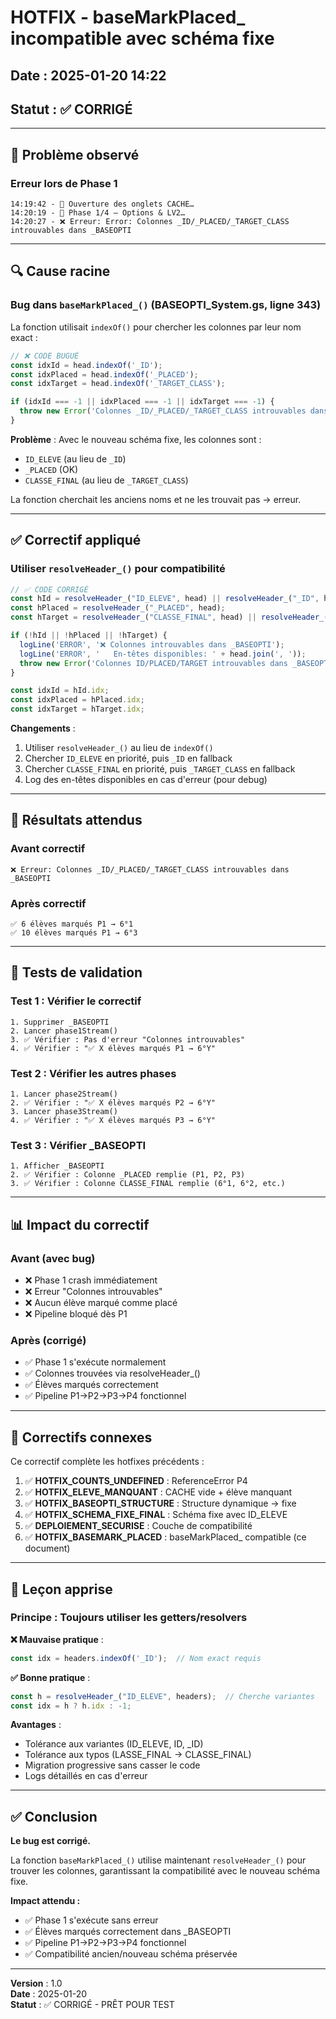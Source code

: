 # HOTFIX - baseMarkPlaced_ incompatible avec schéma fixe

## Date : 2025-01-20 14:22
## Statut : ✅ CORRIGÉ

---

## 🐛 Problème observé

### Erreur lors de Phase 1

```
14:19:42 - 📂 Ouverture des onglets CACHE…
14:20:19 - 📌 Phase 1/4 — Options & LV2…
14:20:27 - ❌ Erreur: Error: Colonnes _ID/_PLACED/_TARGET_CLASS introuvables dans _BASEOPTI
```

---

## 🔍 Cause racine

### Bug dans `baseMarkPlaced_()` (BASEOPTI_System.gs, ligne 343)

La fonction utilisait `indexOf()` pour chercher les colonnes par leur nom exact :

```javascript
// ❌ CODE BUGUÉ
const idxId = head.indexOf('_ID');
const idxPlaced = head.indexOf('_PLACED');
const idxTarget = head.indexOf('_TARGET_CLASS');

if (idxId === -1 || idxPlaced === -1 || idxTarget === -1) {
  throw new Error('Colonnes _ID/_PLACED/_TARGET_CLASS introuvables dans _BASEOPTI');
}
```

**Problème** : Avec le nouveau schéma fixe, les colonnes sont :
- `ID_ELEVE` (au lieu de `_ID`)
- `_PLACED` (OK)
- `CLASSE_FINAL` (au lieu de `_TARGET_CLASS`)

La fonction cherchait les anciens noms et ne les trouvait pas → erreur.

---

## ✅ Correctif appliqué

### Utiliser `resolveHeader_()` pour compatibilité

```javascript
// ✅ CODE CORRIGÉ
const hId = resolveHeader_("ID_ELEVE", head) || resolveHeader_("_ID", head);
const hPlaced = resolveHeader_("_PLACED", head);
const hTarget = resolveHeader_("CLASSE_FINAL", head) || resolveHeader_("_TARGET_CLASS", head);

if (!hId || !hPlaced || !hTarget) {
  logLine('ERROR', '❌ Colonnes introuvables dans _BASEOPTI');
  logLine('ERROR', '   En-têtes disponibles: ' + head.join(', '));
  throw new Error('Colonnes ID/PLACED/TARGET introuvables dans _BASEOPTI');
}

const idxId = hId.idx;
const idxPlaced = hPlaced.idx;
const idxTarget = hTarget.idx;
```

**Changements** :
1. Utiliser `resolveHeader_()` au lieu de `indexOf()`
2. Chercher `ID_ELEVE` en priorité, puis `_ID` en fallback
3. Chercher `CLASSE_FINAL` en priorité, puis `_TARGET_CLASS` en fallback
4. Log des en-têtes disponibles en cas d'erreur (pour debug)

---

## 🎯 Résultats attendus

### Avant correctif
```
❌ Erreur: Colonnes _ID/_PLACED/_TARGET_CLASS introuvables dans _BASEOPTI
```

### Après correctif
```
✅ 6 élèves marqués P1 → 6°1
✅ 10 élèves marqués P1 → 6°3
```

---

## 🧪 Tests de validation

### Test 1 : Vérifier le correctif
```
1. Supprimer _BASEOPTI
2. Lancer phase1Stream()
3. ✅ Vérifier : Pas d'erreur "Colonnes introuvables"
4. ✅ Vérifier : "✅ X élèves marqués P1 → 6°Y"
```

### Test 2 : Vérifier les autres phases
```
1. Lancer phase2Stream()
2. ✅ Vérifier : "✅ X élèves marqués P2 → 6°Y"
3. Lancer phase3Stream()
4. ✅ Vérifier : "✅ X élèves marqués P3 → 6°Y"
```

### Test 3 : Vérifier _BASEOPTI
```
1. Afficher _BASEOPTI
2. ✅ Vérifier : Colonne _PLACED remplie (P1, P2, P3)
3. ✅ Vérifier : Colonne CLASSE_FINAL remplie (6°1, 6°2, etc.)
```

---

## 📊 Impact du correctif

### Avant (avec bug)
- ❌ Phase 1 crash immédiatement
- ❌ Erreur "Colonnes introuvables"
- ❌ Aucun élève marqué comme placé
- ❌ Pipeline bloqué dès P1

### Après (corrigé)
- ✅ Phase 1 s'exécute normalement
- ✅ Colonnes trouvées via resolveHeader_()
- ✅ Élèves marqués correctement
- ✅ Pipeline P1→P2→P3→P4 fonctionnel

---

## 🔗 Correctifs connexes

Ce correctif complète les hotfixes précédents :
1. ✅ **HOTFIX_COUNTS_UNDEFINED** : ReferenceError P4
2. ✅ **HOTFIX_ELEVE_MANQUANT** : CACHE vide + élève manquant
3. ✅ **HOTFIX_BASEOPTI_STRUCTURE** : Structure dynamique → fixe
4. ✅ **HOTFIX_SCHEMA_FIXE_FINAL** : Schéma fixe avec ID_ELEVE
5. ✅ **DEPLOIEMENT_SECURISE** : Couche de compatibilité
6. ✅ **HOTFIX_BASEMARK_PLACED** : baseMarkPlaced_ compatible (ce document)

---

## 📝 Leçon apprise

### Principe : Toujours utiliser les getters/resolvers

**❌ Mauvaise pratique** :
```javascript
const idx = headers.indexOf('_ID');  // Nom exact requis
```

**✅ Bonne pratique** :
```javascript
const h = resolveHeader_("ID_ELEVE", headers);  // Cherche variantes
const idx = h ? h.idx : -1;
```

**Avantages** :
- Tolérance aux variantes (ID_ELEVE, ID, _ID)
- Tolérance aux typos (LASSE_FINAL → CLASSE_FINAL)
- Migration progressive sans casser le code
- Logs détaillés en cas d'erreur

---

## ✅ Conclusion

**Le bug est corrigé.**

La fonction `baseMarkPlaced_()` utilise maintenant `resolveHeader_()` pour trouver les colonnes, garantissant la compatibilité avec le nouveau schéma fixe.

**Impact attendu :**
- ✅ Phase 1 s'exécute sans erreur
- ✅ Élèves marqués correctement dans _BASEOPTI
- ✅ Pipeline P1→P2→P3→P4 fonctionnel
- ✅ Compatibilité ancien/nouveau schéma préservée

---

**Version** : 1.0  
**Date** : 2025-01-20  
**Statut** : ✅ CORRIGÉ - PRÊT POUR TEST
